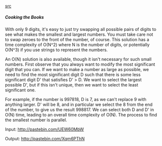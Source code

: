 [src](https://www.facebook.com/notes/facebook-hacker-cup/hacker-cup-2015-qualification-round-solutions/1043281905687710)

##### Cooking the Books

With only 9 digits, it's easy to just try swapping all possible pairs of digits to see what makes the smallest and largest numbers. You must take care not to swap zeroes to the front of the number, of course. This solution has a time complexity of O(N^2) where N is the number of digits, or potentially O(N^3) if you use strings to represent the numbers.

An O(N) solution is also available, though it isn't necessary for such small numbers. First observe that you always want to modify the most significant digit that you can. If we want to make a number as large as possible, we need to find the most significant digit D such that there is some less significant digit D' that satisfies D' > D. We want to select the largest possible D', but if this isn't unique, then we want to select the least significant one.

For example, if the number is 997818, D is 7, as we can't replace 9 with anything larger. D' will be 8, and in particular we select the 8 from the end of the number, to give us the result 998817. We can select both D and D' in O(N) time, leading to an overall time complexity of O(N). The process to find the smallest number is parallel.

Input: http://pastebin.com/UEW60MbW

Output: http://pastebin.com/Xqm6PThN

